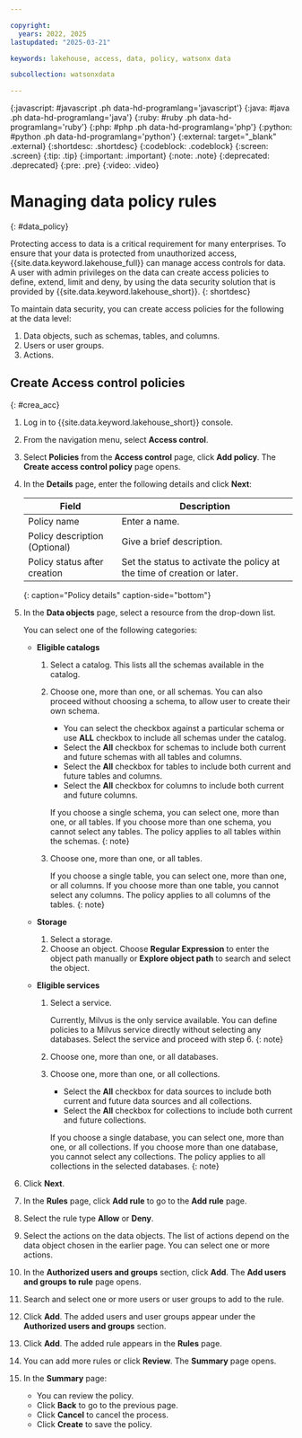 ```yaml
---

copyright:
  years: 2022, 2025
lastupdated: "2025-03-21"

keywords: lakehouse, access, data, policy, watsonx data

subcollection: watsonxdata

---
```


{:javascript: #javascript .ph data-hd-programlang='javascript'}
{:java: #java .ph data-hd-programlang='java'}
{:ruby: #ruby .ph data-hd-programlang='ruby'}
{:php: #php .ph data-hd-programlang='php'}
{:python: #python .ph data-hd-programlang='python'}
{:external: target="_blank" .external}
{:shortdesc: .shortdesc}
{:codeblock: .codeblock}
{:screen: .screen}
{:tip: .tip}
{:important: .important}
{:note: .note}
{:deprecated: .deprecated}
{:pre: .pre}
{:video: .video}

# Managing data policy rules
{: #data_policy}

Protecting access to data is a critical requirement for many enterprises. To ensure that your data is protected from unauthorized access, {{site.data.keyword.lakehouse_full}} can manage access controls for data. A user with admin privileges on the data can create access policies to define, extend, limit and deny, by using the data security solution that is provided by {{site.data.keyword.lakehouse_short}}.
{: shortdesc}

To maintain data security, you can create access policies for the following at the data level:

1. Data objects, such as schemas, tables, and columns.
2. Users or user groups.
3. Actions.

## Create Access control policies
{: #crea_acc}

1. Log in to {{site.data.keyword.lakehouse_short}} console.
1. From the navigation menu, select **Access control**.
1. Select **Policies** from the **Access control** page, click **Add policy**. The **Create access control policy** page opens.
1. In the **Details** page, enter the following details and click **Next**:

   | Field | Description |
   | --- | --- |
   | Policy name | Enter a name. |
   | Policy description (Optional) | Give a brief description. |
   | Policy status after creation | Set the status to activate the policy at the time of creation or later. |
   {: caption="Policy details" caption-side="bottom"}

1. In the **Data objects** page, select a resource from the drop-down list.

   You can select one of the following categories:
   - **Eligible catalogs**

     1. Select a catalog. This lists all the schemas available in the catalog.
     1. Choose one, more than one, or all schemas. You can also proceed without choosing a schema, to allow user to create their own schema.

        - You can select the checkbox against a particular schema or use **ALL** checkbox to include all schemas under the catalog.
        - Select the **All** checkbox for schemas to include both current and future schemas with all tables and columns.
        - Select the **All** checkbox for tables to include both current and future tables and columns.
        - Select the **All** checkbox for columns to include both current and future columns.

        If you choose a single schema, you can select one, more than one, or all tables. If you choose more than one schema, you cannot select any tables. The policy applies to all tables within the schemas.
        {: note}

     1. Choose one, more than one, or all tables.

        If you choose a single table, you can select one, more than one, or all columns. If you choose more than one table, you cannot select any columns. The policy applies to all columns of the tables.
        {: note}

   - **Storage**

     1. Select a storage.
     1. Choose an object. Choose **Regular Expression** to enter the object path manually or **Explore object path** to search and select the object.

   - **Eligible services**

     1. Select a service.

        Currently, Milvus is the only service available. You can define policies to a Milvus service directly without selecting any databases. Select the service and proceed with step 6.
        {: note}

     1. Choose one, more than one, or all databases.
     1. Choose one, more than one, or all collections.

        - Select the **All** checkbox for data sources to include both current and future data sources and all collections.
        - Select the **All** checkbox for collections to include both current and future collections.

        If you choose a single database, you can select one, more than one, or all collections. If you choose more than one database, you cannot select any collections. The policy applies to all collections in the selected databases.
        {: note}

1. Click **Next**.
1. In the **Rules** page, click **Add rule** to go to the **Add rule** page.
1. Select the rule type **Allow** or **Deny**.
1. Select the actions on the data objects. The list of actions depend on the data object chosen in the earlier page. You can select one or more actions.
1. In the **Authorized users and groups** section, click **Add**. The **Add users and groups to rule** page opens.
1. Search and select one or more users or user groups to add to the rule.
1. Click **Add**. The added users and user groups appear under the **Authorized users and groups** section.
1. Click **Add**. The added rule appears in the **Rules** page.
1. You can add more rules or click **Review**. The **Summary** page opens.
1. In the **Summary** page:
   - You can review the policy.
   - Click **Back** to go to the previous page.
   - Click **Cancel** to cancel the process.
   - Click **Create** to save the policy.
